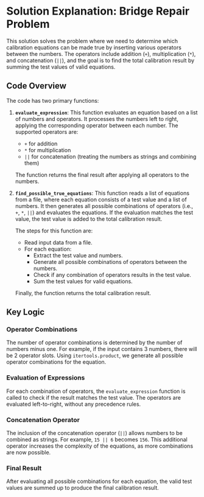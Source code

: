 # Solution Explanation: Bridge Repair Problem

This solution solves the problem where we need to determine which calibration equations can be made true by inserting various operators between the numbers. The operators include addition (`+`), multiplication (`*`), and concatenation (`||`), and the goal is to find the total calibration result by summing the test values of valid equations.

## Code Overview

The code has two primary functions:

1. **`evaluate_expression`**:
   This function evaluates an equation based on a list of numbers and operators. It processes the numbers left to right, applying the corresponding operator between each number. The supported operators are:
    - `+` for addition
    - `*` for multiplication
    - `||` for concatenation (treating the numbers as strings and combining them)

   The function returns the final result after applying all operators to the numbers.

2. **`find_possible_true_equations`**:
   This function reads a list of equations from a file, where each equation consists of a test value and a list of numbers. It then generates all possible combinations of operators (i.e., `+`, `*`, `||`) and evaluates the equations. If the evaluation matches the test value, the test value is added to the total calibration result.

   The steps for this function are:
    - Read input data from a file.
    - For each equation:
        - Extract the test value and numbers.
        - Generate all possible combinations of operators between the numbers.
        - Check if any combination of operators results in the test value.
        - Sum the test values for valid equations.

   Finally, the function returns the total calibration result.

## Key Logic

### Operator Combinations

The number of operator combinations is determined by the number of numbers minus one. For example, if the input contains 3 numbers, there will be 2 operator slots. Using `itertools.product`, we generate all possible operator combinations for the equation.

### Evaluation of Expressions

For each combination of operators, the `evaluate_expression` function is called to check if the result matches the test value. The operators are evaluated left-to-right, without any precedence rules.

### Concatenation Operator

The inclusion of the concatenation operator (`||`) allows numbers to be combined as strings. For example, `15 || 6` becomes `156`. This additional operator increases the complexity of the equations, as more combinations are now possible.

### Final Result

After evaluating all possible combinations for each equation, the valid test values are summed up to produce the final calibration result.


